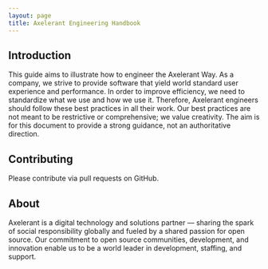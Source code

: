 ```yaml
---
layout: page
title: Axelerant Engineering Handbook
---
```


## Introduction

This guide aims to illustrate how to engineer the Axelerant Way. As a company, we strive to provide software that yield world standard user experience and performance. In order to improve efficiency, we need to standardize what we use and how we use it. Therefore, Axelerant engineers should follow these best practices in all their work. Our best practices are not meant to be restrictive or comprehensive; we value creativity. The aim is for this document to provide a strong guidance, not an authoritative direction.

## Contributing

Please contribute via pull requests on GitHub.

## About

Axelerant is a digital technology and solutions partner — sharing the spark of social responsibility globally and fueled by a shared passion for open source. Our commitment to open source communities, development, and innovation enable us to be a world leader in development, staffing, and support.
